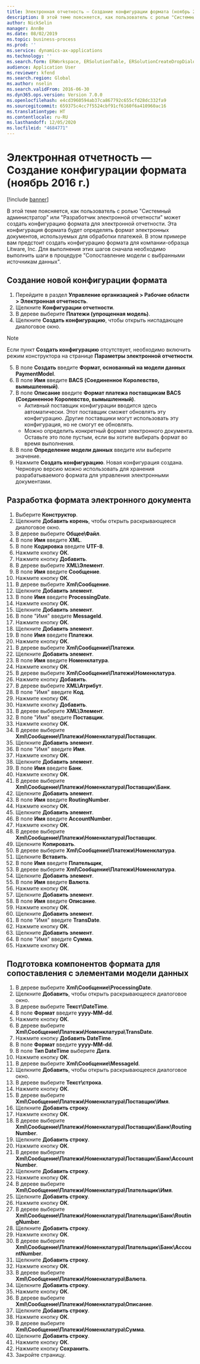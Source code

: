 ```yaml
---
title: Электронная отчетность — Создание конфигурации формата (ноябрь 2016 г.)
description: В этой теме поясняется, как пользователь с ролью "Системный администратор" или "Разработчик электронной отчетности" может создать конфигурацию формата для электронной отчетности.
author: NickSelin
manager: AnnBe
ms.date: 08/02/2019
ms.topic: business-process
ms.prod: ''
ms.service: dynamics-ax-applications
ms.technology: ''
ms.search.form: ERWorkspace, ERSolutionTable, ERSolutionCreateDropDialog, EROperationDesigner, ERComponentTypeDropDialog
audience: Application User
ms.reviewer: kfend
ms.search.region: Global
ms.author: nselin
ms.search.validFrom: 2016-06-30
ms.dyn365.ops.version: Version 7.0.0
ms.openlocfilehash: e4cd3960594ab37ca867792c655cfd28dc332fa9
ms.sourcegitcommit: 659375c4cc7f5524cbf91cf6160f6a410960ac16
ms.translationtype: HT
ms.contentlocale: ru-RU
ms.lasthandoff: 12/05/2020
ms.locfileid: "4684771"
---
```

# <a name="er-create-a-format-configuration-november-2016"></a>Электронная отчетность — Создание конфигурации формата (ноябрь 2016 г.)

[!include [banner](../../includes/banner.md)]

В этой теме поясняется, как пользователь с ролью "Системный администратор" или "Разработчик электронной отчетности" может создать конфигурацию формата для электронной отчетности. Эта конфигурация формата будет определять формат электронных документов, используемых для обработки платежей. В этом примере вам предстоит создать конфигурацию формата для компании-образца Litware, Inc. Для выполнения этих шагов сначала необходимо выполнить шаги в процедуре "Сопоставление модели с выбранными источникам данных".


## <a name="create-a-new-format-configuration"></a>Создание новой конфигурации формата
1. Перейдите в раздел **Управление организацией > Рабочие области > Электронная отчетность**.
2. Щелкните **Конфигурации отчетности**.
3. В дереве выберите **Платежи (упрощенная модель)**.
4. Щелкните **Создать конфигурацию**, чтобы открыть ниспадающее диалоговое окно.

 > [!NOTE]
 > Если пункт **Создать конфигурацию** отсутствует, необходимо включить режим конструктора на странице **Параметры электронной отчетности**. 
 
5. В поле **Создать** введите **Формат, основанный на модели данных PaymentModel**.
6. В поле **Имя** введите **BACS (Соединенное Королевство, вымышленный)**.
7. В поле **Описание** введите **Формат платежа поставщикам BACS (Соединенное Королевство, вымышленный)**.
    * Активный поставщик конфигурации вводится здесь автоматически. Этот поставщик сможет обновлять эту конфигурацию. Другие поставщики могут использовать эту конфигурация, но не смогут ее обновлять.  
    * Можно определить конкретный формат электронного документа. Оставьте это поле пустым, если вы хотите выбирать формат во время выполнения.  
8. В поле **Определение модели данных** введите или выберите значение.
9. Нажмите **Создать конфигурацию**. Новая конфигурация создана. Черновую версию можно использовать для хранения разрабатываемого формата для управления электронными документами.  

## <a name="design-the-format-of-an-electronic-document"></a>Разработка формата электронного документа
1. Выберите **Конструктор**.
2. Щелкните **Добавить корень**, чтобы открыть раскрывающееся диалоговое окно.
3. В дереве выберите **Общее\Файл**.
4. В поле **Имя** введите **XML**.
5. В поле **Кодировка** введите **UTF-8**.
6. Нажмите кнопку **ОК**.
7. Нажмите кнопку **Добавить**.
8. В дереве выберите **XML\Элемент**.
9. В поле **Имя** введите **Сообщение**.
10. Нажмите кнопку **ОК**.
11. В дереве выберите **Xml\Сообщение**.
12. Щелкните **Добавить элемент**.
13. В поле **Имя** введите **ProcessingDate**.
14. Нажмите кнопку **ОК**.
15. Щелкните **Добавить элемент**.
16. В поле "Имя" введите **MessageId**.
17. Нажмите кнопку **ОК**.
18. Щелкните **Добавить элемент**.
19. В поле **Имя** введите **Платежи**.
20. Нажмите кнопку **ОК**.
21. В дереве выберите **Xml\Сообщение\Платежи**.
22. Щелкните **Добавить элемент**.
23. В поле **Имя** введите **Номенклатура**.
24. Нажмите кнопку **ОК**.
25. В дереве выберите **Xml\Сообщение\Платежи\Номенклатура**.
26. Нажмите кнопку **Добавить**.
27. В дереве выберите **XML\Атрибут**.
28. В поле "Имя" введите **Код**.
29. Нажмите кнопку **ОК**.
30. Нажмите кнопку **Добавить**.
31. В дереве выберите **XML\Элемент**.
32. В поле "Имя" введите **Поставщик**.
33. Нажмите кнопку **ОК**.
34. В дереве выберите **Xml\Сообщение\Платежи\Номенклатура\Поставщик**.
35. Щелкните **Добавить элемент**.
36. В поле "Имя" введите **Имя**.
37. Нажмите кнопку **ОК**.
38. Щелкните **Добавить элемент**.
39. В поле **Имя** введите **Банк**.
40. Нажмите кнопку **ОК**.
41. В дереве выберите **Xml\Сообщение\Платежи\Номенклатура\Поставщик\Банк**.
42. Щелкните **Добавить элемент**.
43. В поле **Имя** введите **RoutingNumber**.
44. Нажмите кнопку **ОК**.
45. Щелкните **Добавить элемент**.
46. В поле **Имя** введите **AccountNumber**.
47. Нажмите кнопку **ОК**.
48. В дереве выберите **Xml\Сообщение\Платежи\Номенклатура\Поставщик**.
49. Щелкните **Копировать**.
50. В дереве выберите **Xml\Сообщение\Платежи\Номенклатура**.
51. Щелкните **Вставить**.
52. В поле **Имя** введите **Плательщик**,
53. В дереве выберите **Xml\Сообщение\Платежи\Номенклатура**.
54. Щелкните **Добавить элемент**.
55. В поле **Имя** введите **Валюта**.
56. Нажмите кнопку **ОК**.
57. Щелкните **Добавить элемент**.
58. В поле **Имя** введите **Описание**.
59. Нажмите кнопку **ОК**.
60. Щелкните **Добавить элемент**.
61. В поле "Имя" введите **TransDate**.
62. Нажмите кнопку **ОК**.
63. Щелкните **Добавить элемент**.
64. В поле "Имя" введите **Сумма**.
65. Нажмите кнопку **ОК**.

## <a name="prepare-format-components-for-mapping-to-data-model-elements"></a>Подготовка компонентов формата для сопоставления с элементами модели данных
1. В дереве выберите **Xml\Сообщение\ProcessingDate**.
2. Щелкните **Добавить**, чтобы открыть раскрывающееся диалоговое окно.
3. В дереве выберите **Текст\DateTime**.
4. В поле **Формат** введите **yyyy-MM-dd**.
5. Нажмите кнопку **ОК**.
6. В дереве выберите **Xml\Сообщение\Платежи\Номенклатура\TransDate**.
7. Нажмите кнопку **Добавить DateTime**.
8. В поле **Формат** введите **yyyy-MM-dd**.
9. В поле **Тип DateTime** выберите **Дата**.
10. Нажмите кнопку **ОК**.
11. В дереве выберите **Xml\Сообщение\MessageId**.
12. Щелкните **Добавить**, чтобы открыть раскрывающееся диалоговое окно.
13. В дереве выберите **Текст\строка**.
14. Нажмите кнопку **ОК**.
15. В дереве выберите **Xml\Сообщение\Платежи\Номенклатура\Поставщик\Имя**.
16. Щелкните **Добавить строку**.
17. Нажмите кнопку **ОК**.
18. В дереве выберите **Xml\Сообщение\Платежи\Номенклатура\Поставщик\Банк\RoutingNumber**.
19. Щелкните **Добавить строку**.
20. Нажмите кнопку **ОК**.
21. В дереве выберите **Xml\Сообщение\Платежи\Номенклатура\Поставщик\Банк\AccountNumber**.
22. Щелкните **Добавить строку**.
23. Нажмите кнопку **ОК**.
24. В дереве выберите **Xml\Сообщение\Платежи\Номенклатура\Плательщик\Имя**.
25. Щелкните **Добавить строку**.
26. Нажмите кнопку **ОК**.
27. В дереве выберите **Xml\Сообщение\Платежи\Номенклатура\Плательщик\Банк\RoutingNumber**.
28. Щелкните **Добавить строку**.
29. Нажмите кнопку **ОК**.
30. В дереве выберите **Xml\Сообщение\Платежи\Номенклатура\Плательщик\Банк\AccountNumber**.
31. Щелкните **Добавить строку**.
32. Нажмите кнопку **ОК**.
33. В дереве выберите **Xml\Сообщение\Платежи\Номенклатура\Валюта**.
34. Щелкните **Добавить строку**.
35. Нажмите кнопку **ОК**.
36. В дереве выберите **Xml\Сообщение\Платежи\Номенклатура\Описание**.
37. Щелкните **Добавить строку**.
38. Нажмите кнопку **ОК**.
39. В дереве выберите **Xml\Сообщение\Платежи\Номенклатура\Сумма**.
40. Щелкните **Добавить строку**.
41. Нажмите кнопку **ОК**.
42. Нажмите кнопку **Сохранить**.
43. Закройте страницу.

